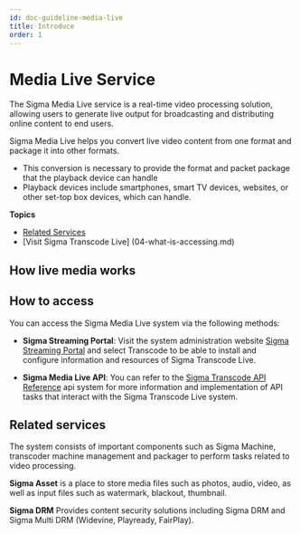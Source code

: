 ```yaml
---
id: doc-guideline-media-live
title: Introduce
order: 1
---
```


# Media Live Service

The Sigma Media Live service is a real-time video processing solution, allowing users to generate live output for broadcasting and distributing online content to end users.

Sigma Media Live helps you convert live video content from one format and package it into other formats.

- This conversion is necessary to provide the format and packet package that the playback device can handle
- Playback devices include smartphones, smart TV devices, websites, or other set-top box devices, which can handle.

**Topics**

- [Related Services](03-relate-services.md)
- [Visit Sigma Transcode Live] (04-what-is-accessing.md)

## How live media works

## How to access

You can access the Sigma Media Live system via the following methods:

- **Sigma Streaming Portal**: Visit the system administration website [Sigma Streaming Portal](https://portal.sigmaott.com/) and select Transcode to be able to install and configure information and resources of Sigma Transcode Live.

- **Sigma Media Live API**: You can refer to the [Sigma Transcode API Reference](https://sigmaott.com/apis/sigma-transcode-live.html#/) api system for more information and implementation of API tasks that interact with the Sigma Transcode Live system.

## Related services

The system consists of important components such as Sigma Machine, transcoder machine management and packager to perform tasks related to video processing.

**Sigma Asset** is a place to store media files such as photos, audio, video, as well as input files such as watermark, blackout, thumbnail.

**Sigma DRM** Provides content security solutions including Sigma DRM and Sigma Multi DRM (Widevine, Playready, FairPlay).
